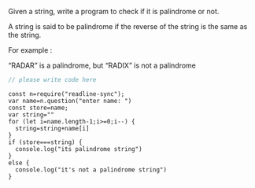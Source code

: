 Given a string, write a program to check if it is palindrome or not. 

A string is said to be palindrome if the reverse of the string is the same as the string. 

For example :

“RADAR” is a palindrome, but “RADIX” is not a palindrome

```javascript
// please write code here
```

```solution
const n=require("readline-sync");
var name=n.question("enter name: ")
const store=name;
var string=""
for (let i=name.length-1;i>=0;i--) {
  string=string+name[i]
}
if (store===string) {
  console.log("its palindrome string")
}
else {
  console.log("it's not a palindrome string")
}

```